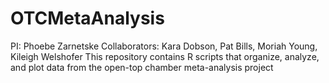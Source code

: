 # OTCMetaAnalysis
PI: Phoebe Zarnetske
Collaborators: Kara Dobson, Pat Bills, Moriah Young, Kileigh Welshofer
This repository contains R scripts that organize, analyze, and plot data from the open-top chamber meta-analysis project
